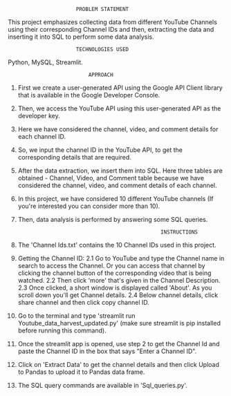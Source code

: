 						  PROBLEM STATEMENT

This project emphasizes collecting data from different YouTube Channels using their corresponding Channel IDs and then, extracting the data and inserting it into SQL to perform some data analysis.

						  TECHNOLOGIES USED

Python, MySQL, Streamlit.

						      APPROACH

1. First we create a user-generated API using the Google API Client library that is available in the Google Developer Console.
2. Then, we access the YouTube API using this user-generated API as the developer key.
3. Here we have considered the channel, video, and comment details for each channel ID. 
4. So, we input the channel ID in the YouTube API, to get the corresponding details that are required.
5. After the data extraction, we insert them into SQL. Here three tables are obtained - Channel, Video, and Comment table because we have considered the channel, video, and comment details of each channel.
6. In this project, we have considered 10 different YouTube channels (If you're interested you can consider more than 10).
7. Then, data analysis is performed by answering some SQL queries.

                                                     INSTRUCTIONS

1. The 'Channel Ids.txt' contains the 10 Channel IDs used in this project.
2. Getting the Channel ID:
   2.1 Go to YouTube and type the Channel name in search to access the Channel. Or you can access that channel by clicking the channel button of the corresponding video that is being watched. 
   2.2 Then click 'more' that's given in the Channel Description.
   2.3 Once clicked, a short window is displayed called 'About'. As you scroll down you'll get Channel details.
   2.4 Below channel details, click share channel and then click copy channel ID.
3. Go to the terminal and type 'streamlit run Youtube_data_harvest_updated.py' (make sure streamlit is pip installed before running this command). 
4. Once the streamlit app is opened, use step 2 to get the Channel Id and paste the Channel ID in the box that says "Enter a Channel ID".
5. Click on 'Extract Data' to get the channel details and then click Upload to Pandas to upload it to Pandas data frame.  
6. The SQL query commands are available in 'Sql_queries.py'.
   
						

 

